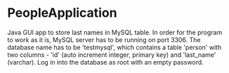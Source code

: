 # PeopleApplication
Java GUI app to store last names in MySQL table. In order for the program to work as it is, MySQL server has to be running on port 3306. The database name has to be 'testmysql', which contains a table 'person' with two columns - 'id' (auto increment integer, primary key) and 'last_name' (varchar). Log in into the database as root with an empty password.
